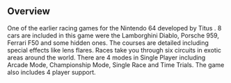 ## Overview

One of the earlier racing games for the Nintendo 64 developed by Titus . 8 cars are included in this game were the Lamborghini Diablo, Porsche 959, Ferrari F50 and some hidden ones. The courses are detailed including special effects like lens flares. Races take you through six circuits in exotic areas around the world. There are 4 modes in Single Player including Arcade Mode, Championship Mode, Single Race and Time Trials. The game also includes 4 player support.